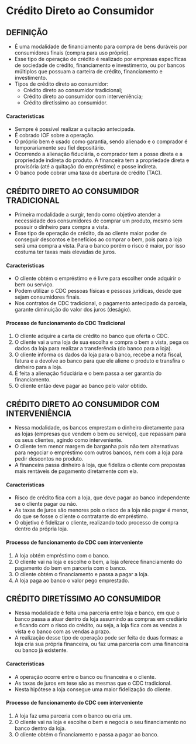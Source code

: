 # Crédito Direto ao Consumidor

## DEFINIÇÃO
* É uma modalidade de financiamento para compra de bens duráveis por consumidores finais (compra para uso próprio).
* Esse tipo de operação de crédito é realizado por empresas específicas de sociedade de crédito, financiamento e investimento, ou por bancos múltiplos que possuam a carteira de crédito, financiamento e investimento.
* Tipos de crédito direto ao consumidor:
  - Crédito direto ao consumidor tradicional;
  - Crédito direto ao consumidor com interveniência;
  - Crédito diretíssimo ao consumidor.

#### Características 
* Sempre é possível realizar a quitação antecipada.
* É cobrado IOF sobre a operação.
* O próprio bem é usado como garantia, sendo alienado e o comprador é temporariamente seu fiel depositário.
* Ocorrendo a alienação fiduciária, o comprador tem a posse direta e a propriedade indireta do produto. A financeira tem a propriedade direta e provisória (até a quitação do empréstimo) e posse indireta.
* O banco pode cobrar uma taxa de abertura de crédito (TAC).

## CRÉDITO DIRETO AO CONSUMIDOR TRADICIONAL
* Primeira modalidade a surgir, tendo como objetivo atender a necessidade dos consumidores de comprar um produto, mesmo sem possuir o dinheiro para compra a vista.
* Esse tipo de operação de crédito, da ao cliente maior poder de conseguir descontos e benefícios ao comprar o bem, pois para a loja será uma compra a vista. Para o banco porém o risco é maior, por isso costuma ter taxas mais elevadas de juros.

#### Características
* O cliente obtém o empréstimo e é livre para escolher onde adquirir o bem ou serviço.
* Podem utilizar o CDC pessoas físicas e pessoas jurídicas, desde que sejam consumidores finais.
* Nos contratos de CDC tradicional, o pagamento antecipado da parcela, garante diminuição do valor dos juros (deságio).

#### Processo de funcionamento do CDC Tradicional
1. O cliente adquire a carta de crédito no banco que oferta o CDC.
2. O cliente vai a uma loja de sua escolha e compra o bem a vista, pega os dados da loja para realizar a transferência (do banco para a loja).
3. O cliente informa os dados da loja para o banco, recebe a nota fiscal, fatura e a devolve ao banco para que ele aliene o produto e transfira o dinheiro para a loja.
4. É feita a alienação fiduciária e o bem passa a ser garantia do financiamento.
5. O cliente então deve pagar ao banco pelo valor obtido.

## CRÉDITO DIRETO AO CONSUMIDOR COM INTERVENIÊNCIA
* Nessa modalidade, os bancos emprestam o dinheiro diretamente para as lojas (empresas que vendem o bem ou serviço), que repassam para os seus clientes, agindo como interveniente.
* O cliente tem menor margem de barganha pois não tem alternativas para negociar o empréstimo com outros bancos, nem com a loja para pedir descontos no produto.
* A financeira passa dinheiro à loja, que fideliza o cliente com propostas mais rentáveis de pagamento diretamente com ela. 

#### Características
* Risco de crédito fica com a loja, que deve pagar ao banco independente se o cliente pagar ou não.
* As taxas de juros são menores pois o risco de a loja não pagar é menor, do que se fosse o cliente o contratante do empréstimo.
* O objetivo é fidelizar o cliente, realizando todo processo de compra dentro da própria loja.

#### Processo de funcionamento do CDC com interveniente
1. A loja obtém empréstimo com o banco.
2. O cliente vai na loja e escolhe o bem, a loja oferece financiamento do pagamento do bem em parceria com o banco. 
3. O cliente obtém o financiamento e passa a pagar a loja.
4. A loja paga ao banco o valor pego emprestado.

## CRÉDITO DIRETÍSSIMO AO CONSUMIDOR
* Nessa modalidade é feita uma parceria entre loja e banco, em que o banco passa a atuar dentro da loja assumindo as compras em crediário e ficando com o risco do crédito, ou seja, a loja fica com as vendas a vista e o banco com as vendas a prazo.
* A realização desse tipo de operação pode ser feita de duas formas: a loja cria sua própria financeira, ou faz uma parceria com uma financeira ou banco já existente.

#### Características
* A operação ocorre entre o banco ou financeira e o cliente.
* As taxas de juros em tese são as mesmas que o CDC tradicional.
* Nesta hipótese a loja consegue uma maior fidelização do cliente.

#### Processo de funcionamento do CDC com interveniente
1. A loja faz uma parceria com o banco ou cria um.
2. O cliente vai na loja e escolhe o bem e negocia o seu financiamento no banco dentro da loja.
3. O cliente obtém o financiamento e passa a pagar ao banco.